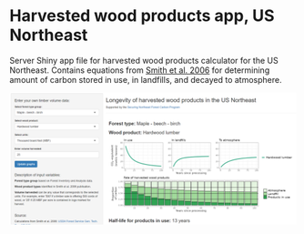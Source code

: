 # Harvested wood products app, US Northeast
Server Shiny app file for harvested wood products calculator for the US Northeast. Contains equations from [Smith et al. 2006](https://www.fs.usda.gov/research/treesearch/22954) for determining amount of carbon stored in use, in landfills, and decayed to atmosphere.

![Screenshot of harvested wood products app.](hwp_app_screen.png "Screenshot of harvested wood products app.")
